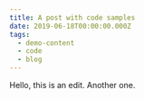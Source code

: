 ```yaml
---
title: A post with code samples
date: 2019-06-18T00:00:00.000Z
tags:
  - demo-content
  - code
  - blog
---
```

Hello, this is an edit. Another one.